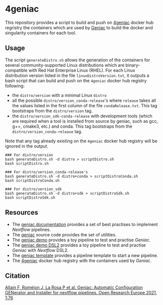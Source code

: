 # 4geniac

This repository provides a script to build and push on [4geniac](https://hub.docker.com/u/4geniac) docker hub regristry the containers which are used by [Geniac](https://geniac.readthedocs.io) to build the docker and singularity containers for each tool.

## Usage

The script `generateDistro.sh` allows the generation of the containers for several community-supported Linux distributions which are binary-compatible with Red Hat Enterprise Linux (RHEL). For each Linux distribution version listed in the file `linuxDistroVersion.txt`, it outputs a bash script that can build and push on the `4geniac` docker hub registry following:

* the `distro/version` with a minimal Linux `distro`
* all the possible `distro/version_conda-release`'s where `release` takes all the values listed in the first column of the file `condaRelease.txt`. This tag bootstraps from the `distro/version` tag.
* the `distro/version_sdk-conda-release` with development tools (which are required when a tool is installed from source by geniac, such as gcc, g++, cmake3, etc.) and conda. This tag bootstraps from the `distro/version_conda-release` tag.

Note that any tag already existing on the `4geniac` docker hub registry will be ignored in the output.

```
### For distro/version
bash generateDistro.sh -d distro > scriptDistro.sh
bash scriptDistro.sh

### For distro/version_conda-release's
bash generateDistro.sh -d distro+conda > scriptDistroConda.sh
bash scriptDistroConda.sh

### For distro/version_sdk
bash generateDistro.sh -d distro+sdk > scriptDistroSdk.sh
bash scriptDistroSdk.sh
```

## Resources

* The [geniac documentation](https://geniac.readthedocs.io) provides a set of best practises to implement *Nextflow* pipelines.
* The [geniac](https://github.com/bioinfo-pf-curie/geniac) source code provides the set of utilities.
* The [geniac demo](https://github.com/bioinfo-pf-curie/geniac-demo) provides a toy pipeline to test and practise *Geniac*.
* The [geniac demo DSL2](https://github.com/bioinfo-pf-curie/geniac-demo-dsl2) provides a toy pipeline to test and practise *Geniac* with *Nextflow* DSL2.
* The [geniac template](https://github.com/bioinfo-pf-curie/geniac-template) provides a pipeline template to start a new pipeline.
* The [4geniac](https://hub.docker.com/u/4geniac) docker hub registry with the containers used by *Geniac*.

## Citation

[Allain F, Roméjon J, La Rosa P et al. Geniac: Automatic Configuration GENerator and Installer for nextflow pipelines. Open Research Europe 2021, 1:76](https://open-research-europe.ec.europa.eu/articles/1-76)

